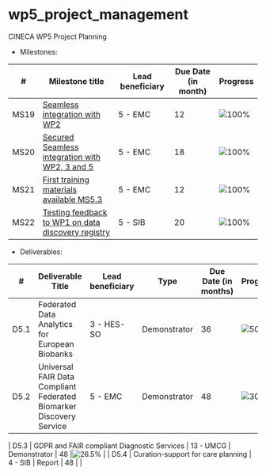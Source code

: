 # wp5_project_management

CINECA WP5 Project Planning

* Milestones: 

| # | Milestone title | Lead beneficiary | Due Date (in month) | Progress |
| -----------------|-----------------|------------------|------------------------------------------- |------- |
| MS19 | <a name="Seamless integration with WP2" href="https://docs.google.com/presentation/d/1sOI3pXk01ewnb4qnfYU1PnXbNIIyX4O5N-370HtACKc/edit#slide=id.p1">  Seamless integration with WP2</a>   | 5 - EMC | 12 | ![100%](https://progress-bar.dev/100/) |
| MS20 | <a name="Secured Seamless integration with WP2" href="https://docs.google.com/presentation/d/1Zil1d-oJKiLOCbVDDjfC2_OX-3ZRKTqtCnm0fc4Ri6o/edit#slide=id.p1">Secured Seamless integration with WP2, 3 and 5</a> | 5 - EMC | 18 |![100%](https://progress-bar.dev/100/)  |
| MS21 | <a name="First training materials available MS5.3" href="https://docs.google.com/presentation/d/1no7O6mDQ2O7FrpaEa9UNuXDB5oosk_2qTEp7njnjFJY/edit#slide=id.p1">First training materials available MS5.3</a>  | 5 - EMC | 12 | ![100%](https://progress-bar.dev/100/)  |
| MS22 |<a name="Testing feedback to WP1 on data discovery registry" href="https://docs.google.com/presentation/d/1Xw6IIdUJj8AwDN7irFDTrfIoTC70n3uvDTzYMcE1Uug/edit#slide=id.p1"> Testing feedback to WP1 on data discovery registry</a>  | 5 - SIB | 20 | ![100%](https://progress-bar.dev/100/)  |

* Deliverables:

| # | Deliverable Title | Lead beneficiary | Type | Due Date (in months) | Progress |
|--- | ---------------------------------- | ---------------- | ---- | ------------------- | -------------------- |
| D5.1 | Federated Data Analytics for European Biobanks | 3 - HES-SO |  Demonstrator | 36 | ![50%](https://progress-bar.dev/50/) |
| D5.2 | Universal FAIR Data Compliant Federated Biomarker Discovery Service | 5 - EMC | Demonstrator | 48 | ![30%](https://progress-bar.dev/50/)  |

| D5.3 | GDPR and FAIR compliant Diagnostic Services |  13 - UMCG |  Demonstrator | 48 |![26.5%](https://progress-bar.dev/50/) |
| D5.4 | Curation-support for care planning | 4 - SIB |  Report | 48 | |
